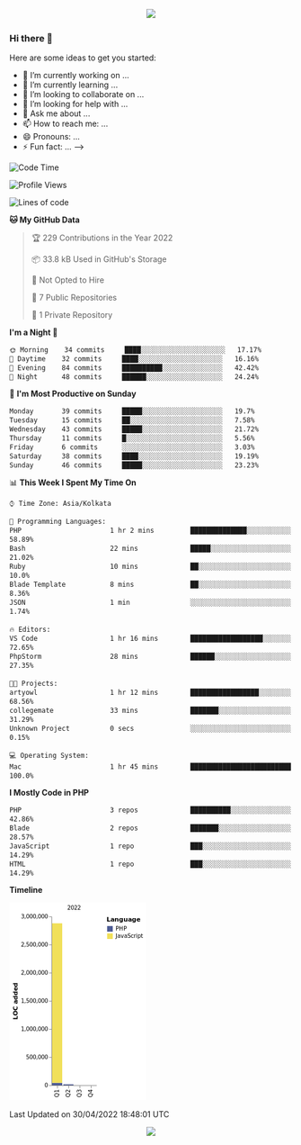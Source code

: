 <p align="center">
  <img src="https://github-profile-trophy.vercel.app/?username=jlmasi&theme=onedark&margin-w=5&column=7" />
</p>

### Hi there 👋

Here are some ideas to get you started:

- 🔭 I’m currently working on ...
- 🌱 I’m currently learning ...
- 👯 I’m looking to collaborate on ...
- 🤔 I’m looking for help with ...
- 💬 Ask me about ...
- 📫 How to reach me: ...
- 😄 Pronouns: ...
- ⚡ Fun fact: ...
-->





<!--START_SECTION:waka-->
![Code Time](http://img.shields.io/badge/Code%20Time-32%20hrs%2050%20mins-blue)

![Profile Views](http://img.shields.io/badge/Profile%20Views-0-blue)

![Lines of code](https://img.shields.io/badge/From%20Hello%20World%20I%27ve%20Written-3%20Million%20lines%20of%20code-blue)

**🐱 My GitHub Data** 

> 🏆 229 Contributions in the Year 2022
 > 
> 📦 33.8 kB Used in GitHub's Storage 
 > 
> 🚫 Not Opted to Hire
 > 
> 📜 7 Public Repositories 
 > 
> 🔑 1 Private Repository 
 > 
**I'm a Night 🦉** 

```text
🌞 Morning    34 commits     ████░░░░░░░░░░░░░░░░░░░░░   17.17% 
🌆 Daytime    32 commits     ████░░░░░░░░░░░░░░░░░░░░░   16.16% 
🌃 Evening    84 commits     ██████████░░░░░░░░░░░░░░░   42.42% 
🌙 Night      48 commits     ██████░░░░░░░░░░░░░░░░░░░   24.24%

```
📅 **I'm Most Productive on Sunday** 

```text
Monday       39 commits     █████░░░░░░░░░░░░░░░░░░░░   19.7% 
Tuesday      15 commits     ██░░░░░░░░░░░░░░░░░░░░░░░   7.58% 
Wednesday    43 commits     █████░░░░░░░░░░░░░░░░░░░░   21.72% 
Thursday     11 commits     █░░░░░░░░░░░░░░░░░░░░░░░░   5.56% 
Friday       6 commits      ░░░░░░░░░░░░░░░░░░░░░░░░░   3.03% 
Saturday     38 commits     ████░░░░░░░░░░░░░░░░░░░░░   19.19% 
Sunday       46 commits     █████░░░░░░░░░░░░░░░░░░░░   23.23%

```


📊 **This Week I Spent My Time On** 

```text
⌚︎ Time Zone: Asia/Kolkata

💬 Programming Languages: 
PHP                      1 hr 2 mins         ██████████████░░░░░░░░░░░   58.89% 
Bash                     22 mins             █████░░░░░░░░░░░░░░░░░░░░   21.02% 
Ruby                     10 mins             ██░░░░░░░░░░░░░░░░░░░░░░░   10.0% 
Blade Template           8 mins              ██░░░░░░░░░░░░░░░░░░░░░░░   8.36% 
JSON                     1 min               ░░░░░░░░░░░░░░░░░░░░░░░░░   1.74%

🔥 Editors: 
VS Code                  1 hr 16 mins        ██████████████████░░░░░░░   72.65% 
PhpStorm                 28 mins             ██████░░░░░░░░░░░░░░░░░░░   27.35%

🐱‍💻 Projects: 
artyowl                  1 hr 12 mins        █████████████████░░░░░░░░   68.56% 
collegemate              33 mins             ███████░░░░░░░░░░░░░░░░░░   31.29% 
Unknown Project          0 secs              ░░░░░░░░░░░░░░░░░░░░░░░░░   0.15%

💻 Operating System: 
Mac                      1 hr 45 mins        █████████████████████████   100.0%

```

**I Mostly Code in PHP** 

```text
PHP                      3 repos             ██████████░░░░░░░░░░░░░░░   42.86% 
Blade                    2 repos             ███████░░░░░░░░░░░░░░░░░░   28.57% 
JavaScript               1 repo              ███░░░░░░░░░░░░░░░░░░░░░░   14.29% 
HTML                     1 repo              ███░░░░░░░░░░░░░░░░░░░░░░   14.29%

```


**Timeline**

![Chart not found](https://raw.githubusercontent.com/jlmasi/jlmasi/main/charts/bar_graph.png) 


 Last Updated on 30/04/2022 18:48:01 UTC
<!--END_SECTION:waka-->

<p align="center">
  <img src="https://capsule-render.vercel.app/api?type=waving&color=gradient&height=60&section=footer"/>
</p>
